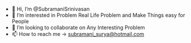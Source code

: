 - 👋 Hi, I’m @SubramaniSrinivasan
- 👀 I’m interested in Problem Real Life Problem and Make Things easy for People
- 💞️ I’m looking to collaborate on Any Interesting Problem
- 📫 How to reach me -> subramani_surya@hotmail.com

<!---
SubramaniSrinivasan/SubramaniSrinivasan is a ✨ special ✨ repository because its `README.md` (this file) appears on your GitHub profile.
You can click the Preview link to take a look at your changes.
--->
